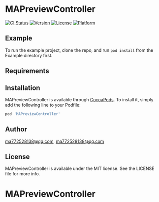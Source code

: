 # MAPreviewController

[![CI Status](https://img.shields.io/travis/ma772528138@qq.com/MAPreviewController.svg?style=flat)](https://travis-ci.org/ma772528138@qq.com/MAPreviewController)
[![Version](https://img.shields.io/cocoapods/v/MAPreviewController.svg?style=flat)](https://cocoapods.org/pods/MAPreviewController)
[![License](https://img.shields.io/cocoapods/l/MAPreviewController.svg?style=flat)](https://cocoapods.org/pods/MAPreviewController)
[![Platform](https://img.shields.io/cocoapods/p/MAPreviewController.svg?style=flat)](https://cocoapods.org/pods/MAPreviewController)

## Example

To run the example project, clone the repo, and run `pod install` from the Example directory first.

## Requirements

## Installation

MAPreviewController is available through [CocoaPods](https://cocoapods.org). To install
it, simply add the following line to your Podfile:

```ruby
pod 'MAPreviewController'
```

## Author

ma772528138@qq.com, ma772528138@qq.com

## License

MAPreviewController is available under the MIT license. See the LICENSE file for more info.
# MAPreviewController

